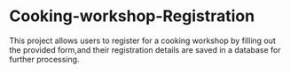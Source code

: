 # Cooking-workshop-Registration
This project allows users to register for a cooking workshop by filling out the provided form,and their registration details are saved in a database for further processing.
